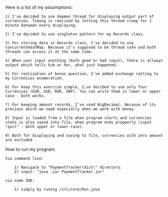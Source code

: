 Here is a list of my assumptions:

	1) I've decided to use daemon thread for displaying output part of currencies. Timing is realized by letting this thread sleep for 1 minute between every displaying.
	
	2) I've decided to use singleton pattern for my Records class.
	
	3) For storing data in Records class, I've decided to use ConcurrentHashMap. Because it's supposed to be thread safe and both threads can access it at the same time.
	
	4) When user input anything (both good or bad input), there is allways output which tells him or her, what just happened.
	
	5) For realization of bonus question, I've added exchange ratting to my Currencies enumeration.
	
	6) For keep this exercise simple, I;ve decided to use only four Currencies (EUR, USD, RUR, GBP). You can write them in lower or upper case - both works.
	
	7) For keeping amount records, I've used BigDecimal. Because of its precious which we need especially when we work with money.
	
	8) Input is loaded from a file when program starts and currencies state is also saved into file, when program ends propperly (input "quit" - both upper or lower case).
	
	9) Both for displaying and saving to file, currencies with zero amount are excluded

How to run my program:

	Via command line:
	
		1) Navigate to "PaymentTracker\dist\" directory.
		2) input: "java -jar PaymentTracker.jar"

	via some IDE:
	
		1) simply by runnig /src/core/Run.java
